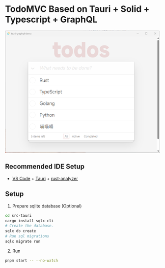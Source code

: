 # TodoMVC Based on Tauri + Solid + Typescript + GraphQL

![Screenshot](./docs/Screenshot%202025-03-23%20224116.png)

## Recommended IDE Setup

- [VS Code](https://code.visualstudio.com/) + [Tauri](https://marketplace.visualstudio.com/items?itemName=tauri-apps.tauri-vscode) + [rust-analyzer](https://marketplace.visualstudio.com/items?itemName=rust-lang.rust-analyzer)


## Setup

1. Prepare sqlite database (Optional)
```bash
cd src-tauri
cargo install sqlx-cli
# Create the database.
sqlx db create
# Run sql migrations
sqlx migrate run
```
2. Run
```bash
pnpm start -- --no-watch
```